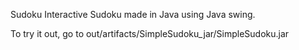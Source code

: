 Sudoku
Interactive Sudoku made in Java using Java swing.

To try it out, go to out/artifacts/SimpleSudoku_jar/SimpleSudoku.jar
